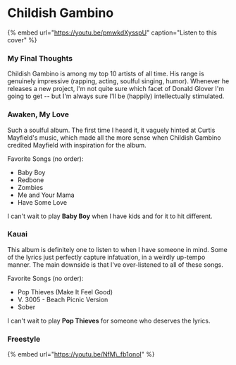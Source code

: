 # Childish Gambino

{% embed url="https://youtu.be/pmwkdXysspU" caption="Listen to this cover" %}

### My Final Thoughts

Childish Gambino is among my top 10 artists of all time. His range is genuinely impressive \(rapping, acting, soulful singing, humor\). Whenever he releases a new project, I'm not quite sure which facet of Donald Glover I'm going to get -- but I'm always sure I'll be \(happily\) intellectually stimulated. 

### Awaken, My Love

Such a soulful album. The first time I heard it, it vaguely hinted at Curtis Mayfield's music, which made all the more sense when Childish Gambino credited Mayfield with inspiration for the album. 

Favorite Songs \(no order\):

* Baby Boy
* Redbone
* Zombies
* Me and Your Mama
* Have Some Love

I can't wait to play **Baby Boy** when I have kids and for it to hit different.

### Kauai

This album is definitely one to listen to when I have someone in mind. Some of the lyrics just perfectly capture infatuation, in a weirdly up-tempo manner. The main downside is that I've over-listened to all of these songs.

Favorite Songs \(no order\):

* Pop Thieves \(Make It Feel Good\)
* V. 3005 - Beach Picnic Version
* Sober

I can't wait to play **Pop Thieves** for someone who deserves the lyrics.

### Freestyle

{% embed url="https://youtu.be/NfM\_fb1onoI" %}



